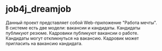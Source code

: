 # job4j_dreamjob
Данный проект представляет собой Web-приложение "Работа мечты".  
В системе есть две модели: вакансии и кандидаты. Кандидаты публикуют резюме. Кадровики публикуют вакансии о работе.  
Кандидаты могут откликнуться на вакансию. Кадровик может пригласить на вакансию кандидата.